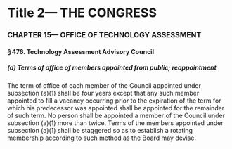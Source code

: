 
# Title 2— THE CONGRESS
### CHAPTER 15— OFFICE OF TECHNOLOGY ASSESSMENT
#### § 476. Technology Assessment Advisory Council
##### (d) Terms of office of members appointed from public; reappointment

The term of office of each member of the Council appointed under subsection (a)(1) shall be four years except that any such member appointed to fill a vacancy occurring prior to the expiration of the term for which his predecessor was appointed shall be appointed for the remainder of such term. No person shall be appointed a member of the Council under subsection (a)(1) more than twice. Terms of the members appointed under subsection (a)(1) shall be staggered so as to establish a rotating membership according to such method as the Board may devise.
